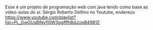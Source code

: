 Esse é um projeto de programação web com java tendo como base as vídeo-aulas 
do sr. Sérgio Roberto Delfino no Youtube, endereço https://www.youtube.com/playlist?list=PL_GwGUsBlNyfI0W3ggfffhBdJUqB4981Z
